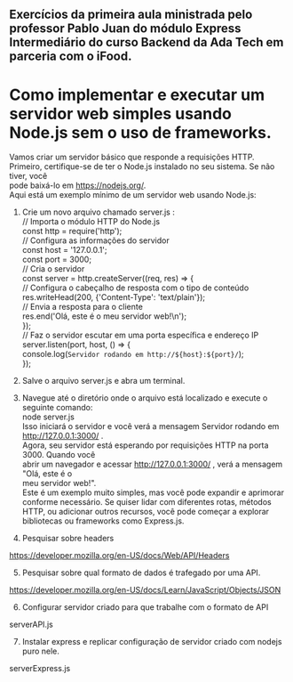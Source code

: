 ## Exercícios da primeira aula ministrada pelo professor Pablo Juan do módulo Express Intermediário do curso Backend da Ada Tech em parceria com o iFood.  

# Como implementar e executar um servidor web simples usando Node.js sem o uso de frameworks.  
Vamos criar um servidor básico que responde a requisições HTTP.  
Primeiro, certifique-se de ter o Node.js instalado no seu sistema. Se não tiver, você  
pode baixá-lo em https://nodejs.org/.  
Aqui está um exemplo mínimo de um servidor web usando Node.js:  
  
1. Crie um novo arquivo chamado server.js :  
// Importa o módulo HTTP do Node.js  
const http = require('http');  
// Configura as informações do servidor  
const host = '127.0.0.1';  
const port = 3000;  
// Cria o servidor  
const server = http.createServer((req, res) => {  
// Configura o cabeçalho de resposta com o tipo de conteúdo  
res.writeHead(200, {'Content-Type': 'text/plain'});  
// Envia a resposta para o cliente  
res.end('Olá, este é o meu servidor web!\n');  
});  
// Faz o servidor escutar em uma porta específica e endereço IP  
server.listen(port, host, () => {  
console.log(`Servidor rodando em http://${host}:${port}/`);  
});  
  
  
2. Salve o arquivo server.js e abra um terminal.  
  
3. Navegue até o diretório onde o arquivo está localizado e execute o seguinte
comando:  
node server.js  
Isso iniciará o servidor e você verá a mensagem Servidor rodando em  
http://127.0.0.1:3000/ .  
Agora, seu servidor está esperando por requisições HTTP na porta 3000. Quando você  
abrir um navegador e acessar http://127.0.0.1:3000/ , verá a mensagem "Olá, este é o  
meu servidor web!".  
Este é um exemplo muito simples, mas você pode expandir e aprimorar conforme necessário. Se quiser lidar com diferentes rotas, métodos HTTP, ou adicionar outros recursos, você pode começar a explorar bibliotecas ou frameworks como Express.js.  
  
4. Pesquisar sobre headers  

https://developer.mozilla.org/en-US/docs/Web/API/Headers  
    
5. Pesquisar sobre qual formato de dados é trafegado por uma API.  

https://developer.mozilla.org/en-US/docs/Learn/JavaScript/Objects/JSON  
  
6. Configurar servidor criado para que trabalhe com o formato de API  

serverAPI.js
  
7. Instalar express e replicar configuração de servidor criado com nodejs puro nele.  

serverExpress.js